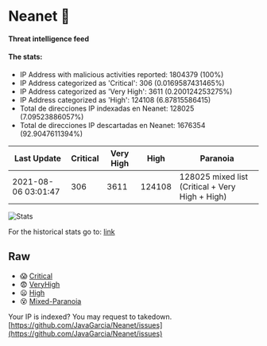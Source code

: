 # Neanet :hocho:
#### Threat intelligence feed
#### The stats:

- IP Address with malicious activities reported: 1804379 (100%)
- IP Address categorized as 'Critical':  306 (0.0169587431465%)
- IP Address categorized as 'Very High':  3611 (0.200124253275%)
- IP Address categorized as 'High':  124108 (6.87815586415)
- Total de direcciones IP indexadas en Neanet:  128025 (7.09523886057%)
- Total de direcciones IP descartadas en Neanet:  1676354 (92.9047611394%)

| Last Update | Critical | Very High | High | Paranoia |
| --- | --- | --- | --- | --- |
| 2021-08-06 03:01:47 | 306 | 3611 | 124108 | 128025 mixed list (Critical + Very High + High)|

![Stats](https://docs.google.com/spreadsheets/d/e/2PACX-1vSnaNMIXVabIpDJjufMlzH7poXnshF3mgd8Is1g9ytUEzVsP5my4Trn8f-xkoLLQ38xpL3HtmUexLo6/pubchart?oid=501124687&format=image)

For the historical stats go to: [link](/stats.csv)
## Raw
- :scream: [Critical](https://raw.githubusercontent.com/JavaGarcia/Neanet/master/blacklists/neanet_critical.txt)
- :fearful: [VeryHigh](https://raw.githubusercontent.com/JavaGarcia/Neanet/master/blacklists/neanet_veryHigh.txtt)
- :frowning: [High](https://raw.githubusercontent.com/JavaGarcia/Neanet/master/blacklists/neanet_high.txt)
- :dizzy_face: [Mixed-Paranoia](https://raw.githubusercontent.com/JavaGarcia/Neanet/master/blacklists/neanet_all.txt)


Your IP is indexed? You may request to takedown. [https://github.com/JavaGarcia/Neanet/issues](https://github.com/JavaGarcia/Neanet/issues)




















































































































































































































































































































































































































































































































































































































































































































































































































































































































































































































































































































































































































































































































































































































































































































































































































































































































































































































































































































































































































































































































































































































































































































































































































































































































































































































































































































































































































































































































































































































































































































































































































































































































































































































































































































































































































































































































































































































































































































































































































































































































































































































































































































































































































































































































































































































































































































































































































































































































































































































































































































































































































































































































































































































































































































































































































































































































































































































































































































































































































































































































































































































































































































































































































































































































































































































































































































































































































































































































































































































































































































































































































































































































































































































































































































































































































































































































































































































































































































































































































































































































































































































